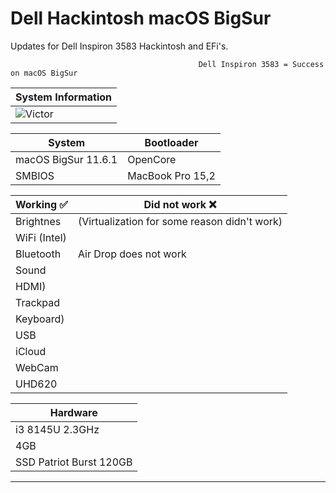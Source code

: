 # Dell Hackintosh macOS BigSur
Updates for Dell Inspiron 3583 Hackintosh and EFi's.

                                              Dell Inspiron 3583 = Success on macOS BigSur 




| System Information |  
| ------------------- | 
|  ![Victor](https://user-images.githubusercontent.com/90351204/173390423-5266c3f8-8d7e-40c3-9758-e8ebf393f3da.png) | 




 
 | System  |  Bootloader  |
 | ------------------- | ------------------- |
 |  macOS BigSur 11.6.1 |  OpenCore |
 | SMBIOS | MacBook Pro 15,2|


| Working ✅  |  Did not work ❌ |
| ------------------- | ------------------- |
| Brightnes |  (Virtualization for some reason didn't work) |
|  WiFi (Intel) |   |
|  Bluetooth | Air Drop does not work  |
|  Sound |   |
|  HDMI) |   |
|  Trackpad |   |
|  Keyboard) |   |
|  USB |   |
|  iCloud |   |
|  WebCam |   |
|  UHD620 |   |



 | Hardware  |
 | ------------------- | 
 | i3 8145U 2.3GHz   | 
 | 4GB |
 | SSD Patriot Burst 120GB |

-----------------------------------------------------------------------------------------------------------------------------------------------------------------------
